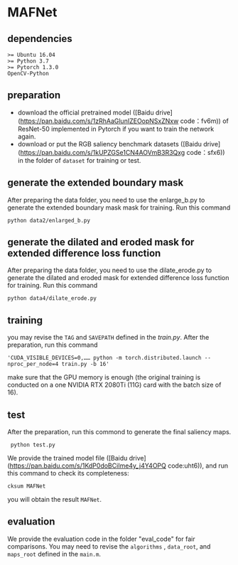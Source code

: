 # MAFNet


## dependencies 
```
>= Ubuntu 16.04 
>= Python 3.7
>= Pytorch 1.3.0
OpenCV-Python
```

## preparation 
- download the official pretrained model ([Baidu drive](https://pan.baidu.com/s/1zRhAaGlunIZEOopNSxZNxw 
code：fv6m)) of ResNet-50 implemented in Pytorch if you want to train the network again.
- download or put the RGB saliency benchmark datasets ([Baidu drive](https://pan.baidu.com/s/1kUPZGSe1CN4AOVmB3R3Qxg 
code：sfx6)) in the folder of `dataset` for training or test.

## generate the extended boundary mask
After preparing the data folder, you need to use the enlarge_b.py to generate the extended boundary mask mask for training. Run this command
```
python data2/enlarged_b.py
```
## generate the dilated and eroded mask for extended difference loss function
After preparing the data folder, you need to use the dilate_erode.py to generate the dilated and eroded mask for extended difference loss function for training. Run this command
```
python data4/dilate_erode.py
```

## training
you may revise the `TAG` and `SAVEPATH` defined in the *train.py*. After the preparation, run this command 
```
'CUDA_VISIBLE_DEVICES=0,…… python -m torch.distributed.launch --nproc_per_node=4 train.py -b 16'
```
make sure  that the GPU memory is enough (the original training is conducted on a one NVIDIA RTX 2080Ti (11G) card with the batch size of 16).

## test
After the preparation, run this commond to generate the final saliency maps.
```
 python test.py 
```

We provide the trained model file ([Baidu drive](https://pan.baidu.com/s/1KdP0doBCiIme4y_j4Y4OPQ code:uht6)), and run this command to check its completeness:
```
cksum MAFNet 
```
you will obtain the result `MAFNet`.

## evaluation
We provide the evaluation code in the folder  "eval_code" for fair comparisons. You may need to revise the `algorithms` , `data_root`, and `maps_root` defined in the `main.m`. 
